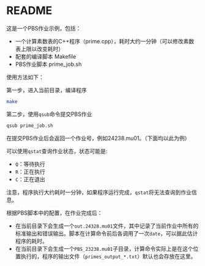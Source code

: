 # README

这是一个PBS作业示例，包括：

- 一个计算素数表的C++程序（prime.cpp），耗时大约一分钟（可以修改素数表上限以改变耗时）
- 配套的编译脚本 Makefile
- PBS作业脚本 prime_job.sh

使用方法如下：

第一步，进入当前目录，编译程序
```bash
make
```

第二步，使用`qsub`命令提交PBS作业
```bash
qsub prime_job.sh
```

在提交PBS作业后会返回一个作业号，例如24238.mu01。（下面均以此为例）

可以使用`qstat`查询作业状态，状态可能是:

- `Q`：等待执行
- `R`：正在执行
- `C`：正在退出

注意，程序执行大约耗时一分钟，如果程序运行完成，`qstat`将无法查询到作业信息。


根据PBS脚本中的配置，在作业完成后：

- 在当前目录下会生成一个`out.24328.mu01`文件，其中记录了当前作业中所有的标准输出和错误输出。脚本在计算命令前后各调用了一次`date`，可以据此估计程序的耗时。
- 在当前目录下会生成一个`PBS_23238.mu01`子目录，计算命令实际上是在这个位置执行的，程序的输出文件（`primes_output_*.txt`）默认也会存放在这里。
